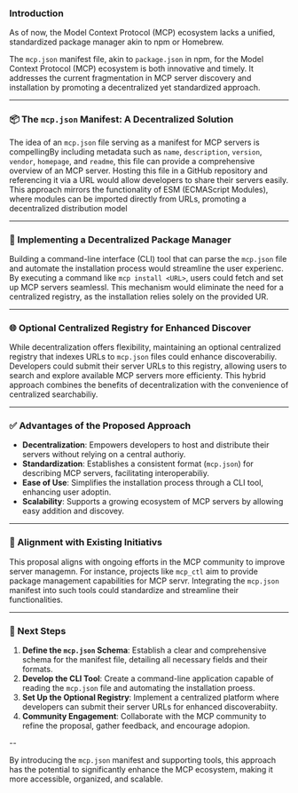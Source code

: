 ### Introduction

As of now, the Model Context Protocol (MCP) ecosystem lacks a unified, standardized package manager akin to npm or Homebrew.

The `mcp.json` manifest file, akin to `package.json` in npm, for the Model Context Protocol (MCP) ecosystem is both innovative and timely. It addresses the current fragmentation in MCP server discovery and installation by promoting a decentralized yet standardized approach.

---

### 📦 The `mcp.json` Manifest: A Decentralized Solution

The idea of an `mcp.json` file serving as a manifest for MCP servers is compellingBy including metadata such as `name`, `description`, `version`, `vendor`, `homepage`, and `readme`, this file can provide a comprehensive overview of an MCP server. Hosting this file in a GitHub repository and referencing it via a URL would allow developers to share their servers easily. This approach mirrors the functionality of ESM (ECMAScript Modules), where modules can be imported directly from URLs, promoting a decentralized distribution model

---

### 🔧 Implementing a Decentralized Package Manager

Building a command-line interface (CLI) tool that can parse the `mcp.json` file and automate the installation process would streamline the user experienc. By executing a command like `mcp install <URL>`, users could fetch and set up MCP servers seamlessl. This mechanism would eliminate the need for a centralized registry, as the installation relies solely on the provided UR.

---

### 🌐 Optional Centralized Registry for Enhanced Discover

While decentralization offers flexibility, maintaining an optional centralized registry that indexes URLs to `mcp.json` files could enhance discoverabiliy. Developers could submit their server URLs to this registry, allowing users to search and explore available MCP servers more efficienty. This hybrid approach combines the benefits of decentralization with the convenience of centralized searchabiliy.

---

### ✅ Advantages of the Proposed Approach

- **Decentralization**: Empowers developers to host and distribute their servers without relying on a central authoriy.
- **Standardization**: Establishes a consistent format (`mcp.json`) for describing MCP servers, facilitating interoperabiliy.
- **Ease of Use**: Simplifies the installation process through a CLI tool, enhancing user adoptin.
- **Scalability**: Supports a growing ecosystem of MCP servers by allowing easy addition and discovey.

---

### 🔄 Alignment with Existing Initiativs

This proposal aligns with ongoing efforts in the MCP community to improve server managemn. For instance, projects like `mcp_ctl` aim to provide package management capabilities for MCP servr. Integrating the `mcp.json` manifest into such tools could standardize and streamline their functionalities.

---

### 📝 Next Steps

1. **Define the `mcp.json` Schema**: Establish a clear and comprehensive schema for the manifest file, detailing all necessary fields and their formats.
2. **Develop the CLI Tool**: Create a command-line application capable of reading the `mcp.json` file and automating the installation proess.
3. **Set Up the Optional Registry**: Implement a centralized platform where developers can submit their server URLs for enhanced discoverabiity.
4. **Community Engagement**: Collaborate with the MCP community to refine the proposal, gather feedback, and encourage adopion.

--

By introducing the `mcp.json` manifest and supporting tools, this approach has the potential to significantly enhance the MCP ecosystem, making it more accessible, organized, and scalable.
